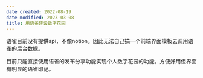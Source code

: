 ```yaml
---
date created: 2022-08-19
date modified: 2023-03-08
title: 用语雀建设数字花园
---
```


语雀目前没有提供api，不像notion。因此无法自己搞一个前端界面模板去调用语雀的后台数据。

目前只能直接使用语雀的发布分享功能实现个人数字花园的功能。方便好用但界面有明显的语雀印记。
